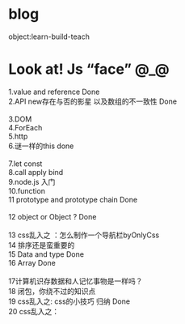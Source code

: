 # blog
object:learn-build-teach

Look at!  Js “face” @_@
==============================================


1.value and reference Done  <br>
2.API new存在与否的影星 以及数组的不一致性 Done <br>  
3.DOM<br>
4.ForEach<br>
5.http<br>
6.谜一样的this done <br>  
7.let const<br>
8.call apply bind<br>
9.node.js 入门<br>
10.function<br>
11 prototype and prototype chain Done  <br>  
12 object or Object ? Done <br>  
13 css乱入之 ：怎么制作一个导航栏byOnlyCss <br>
14 排序还是蛮重要的<br>
15 Data and type Done<br> 
16 Array Done <br>  
17计算机识存数据和人记忆事物是一样吗？ <br>
18 闭包，你绕不过的知识点<br>
19 css乱入之: css的小技巧 归纳 Done  <br>
20 css乱入之：

